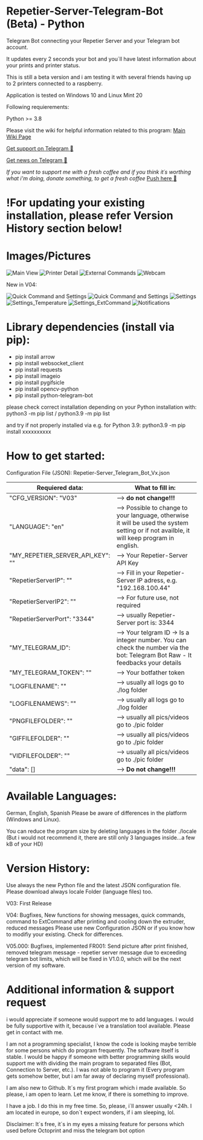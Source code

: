 # Repetier-Server-Telegram-Bot (Beta) - Python
Telegram Bot connecting your Repetier Server and your Telegram bot account.

It updates every 2 seconds your bot and you´ll have latest information about your prints and printer status.

This is still a beta version and i am testing it with several friends having up to 2 printers connected to a raspberry.

Application is tested on Windows 10 and Linux Mint 20

Following requierements:

Python >= 3.8 

Please visit the wiki for helpful information related to this program: [Main Wiki Page](https://github.com/DanJunior78/Repetier-Server-Telegram-Bot/wiki)

[Get support on Telegram :face_with_head_bandage:](https://t.me/Repetier_S_Telegram_Bot_Support)

[Get news on Telegram :newspaper:](https://t.me/Repetier_Server_Telegram)

_If you want to support me with a fresh coffee and if you think it´s worthing what i'm doing, donate something, to get a fresh coffee_
[Push here :love_letter:](https://paypal.me/DanielGlock78)

# !For updating your existing installation, please refer Version History section below!
# Images/Pictures

![Main View](/00_Pictures/Main_View.JPG)
![Printer Detail](/00_Pictures/Printer_Detail_View.JPG)
![External Commands](/00_Pictures/ExtCommands.JPG)
![Webcam](/00_Pictures/Webcam_Items.JPG)

New in V04:

![Quick Command and Settings](/00_Pictures/QuickCommandsAndSettings_V04.JPG)
![Quick Command and Settings](/00_Pictures/QuickCommands_V04.JPG)
![Settings](/00_Pictures/Settings_V04.JPG)
![Settings_Temperature](/00_Pictures/Settings3_V04.JPG)
![Settings_ExtCommand](/00_Pictures/Settings2_V04.JPG)
![Notifications](/00_Pictures/Notifications_V04.JPG)

# Library dependencies (install via pip):

- pip install arrow
- pip install websocket_client
- pip install requests
- pip install imageio
- pip install pygifsicle
- pip install opencv-python
- pip install python-telegram-bot

please check correct installation depending on your Python installation with: python3 -m pip list / python3.9 -m pip list

and try if not properly installed via e.g. for Python 3.9: python3.9 -m pip install xxxxxxxxxx

# How to get started:

Configuration File (JSON): Repetier-Server_Telegram_Bot_Vx.json

Requiered data:| What to fill in:
---------------|-----------------
"CFG_VERSION": "V03"| --> **do not change!!!**
"LANGUAGE": "en"| --> Possible to change to your language, otherwise it will be used the system setting or if not availble, it will keep program in english.
"MY_REPETIER_SERVER_API_KEY": ""| --> Your Repetier-Server API Key
"RepetierServerIP": ""| --> Fill in your Repetier-Server IP adress, e.g. "192.168.100.44"
"RepetierServerIP2": ""| --> For future use, not required 
"RepetierServerPort": "3344"| --> usually Repetier-Server port is: 3344 
"MY_TELEGRAM_ID": | -->  Your telgram ID -> Is a integer number. You can check the number via the bot: Telegram Bot Raw - It feedbacks your details
"MY_TELEGRAM_TOKEN": ""| --> Your botfather token 
"LOGFILENAME": ""| --> usually all logs go to ./log folder
"LOGFILENAMEWS": ""| --> usually all logs go to ./log folder 
"PNGFILEFOLDER": ""| --> usually all pics/videos go to ./pic folder
"GIFFILEFOLDER": ""| --> usually all pics/videos go to ./pic folder 
"VIDFILEFOLDER": ""| --> usually all pics/videos go to ./pic folder 
"data": [] | --> **Do not change!!!**

# Available Languages:

German, English, Spanish
Please be aware of differences in the platform (Windows and Linux).

You can reduce the program size by deleting languages in the folder ./locale (But i would not recommend it, there are still only 3 languages inside...a few kB of your HD)

# Version History:
Use always the new Python file and the latest JSON configuration file. Please download always locale Folder (language files) too. 

V03: First Release

V04: Bugfixes, New functions for showing messages, quick commands, command to ExtCommand after printing and cooling down the extruder, reduced messages
  Please use new Configuration JSON or if you know how to modifiy your existing. Check for differences.
  
V05.000: Bugfixes, implemented FR001: Send picture after print finished, removed telegram message - repetier server message due to exceeding telegram bot limits, which will be fixed in V1.0.0, which will be the next version of my software.

# Additional information & support request

i would appreciate if someone would support me to add languages. I would be fully supportive with it, because i´ve a translation tool available. 
Please get in contact with me.

I am not a programming specialist, I know the code is looking maybe terrible for some persons which do program frequently.
The software itself is stable. I would be happy if someone with better programming skills would support me with dividing the main program to separated files (Bot, Connection to Server, etc.). I was not able to program it (Every program gets somehow better, but i am far away of declaring myself professional). 

I am also new to Github. It´s my first program which i made available. So please, i am open to learn. Let me know, if there is something to improve.

I have a job. I do this in my free time. So, please, i´ll answer usually <24h. I am located in europe, so don´t expect wonders, if i am sleeping, lol.

Disclaimer: It´s free, it´s in my eyes a missing feature for persons which used before Octoprint and miss the telegram bot option
